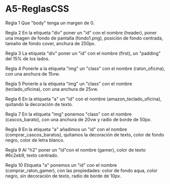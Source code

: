 # A5-ReglasCSS

Regla 1
Que "body" tenga un margen de 0.

Regla 2
En la etiqueta "div" poner un "id" con el nombre (header), poner una imagen de fondo de pantalla (fondo1.png), posición de fondo centrada, tamaño de fondo cover, anchura de 250px.

Regla 3
La etiqueta "div" poner un "id" con el nombre (first), un "padding" del 15% de los lados.

Regla 4
Ponerle a la etiqueta "img" un "class" con el nombre (raton_oficina), con una anchura de 15vw.

Regla 5
Ponerle a la etiqueta "img" un "class" con el nombre (teclado_oficina), con una anchura de 25vw.

Regla 6
En la etiqueta "a" un "id" con el nombre (amazon_teclado_oficina), quitando la decoración de texto.

Regla 7
En la etiqueta "img" ponemos "class" con el nombre (cascos_barato), con una anchura de 20vw y radio de borde de 50px.

Regla 8
En la etiqueta "a" añadimos un "id" con el nombre (comprar_cascos_baratos), quitamos la decoración de texto, color de fondo negro, color de letra blanco.

Regla 9
Al "h2" poner un "id"con el nombre (gamer), color de texto #6c2eb9, texto centrado.

Regla 10
Etiqueta "a" ponemos un "id" con el nombre (comprar_raton_gamer), con las propiedades: color de fondo aqua, color negro, sin decoración de texto, radio de borde de 10px.
